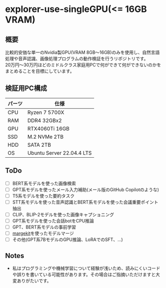 # explorer-use-singleGPU(<= 16GB VRAM)
## 概要
比較的安価な単一のNvidia製GPU(VRAM 8GB～16GB)のみを使用し、自然言語処理や音声認識、画像処理プログラムの動作検証を行うリポジトリです。  
20万円～30万円ほどのミドルクラス家庭用PCで何ができて何ができないのかをまとめることを目標にしています。

## 検証用PC構成
| パーツ | 仕様 |
|--------|------|
| CPU | Ryzen 7 5700X |
| RAM | DDR4 32GBx2 |
| GPU | RTX4060Ti 16GB |
| SSD | M.2 NVMe 2TB |
| HDD | SATA 2TB |
| OS | Ubuntu Server 22.04.4 LTS |

## ToDo
- [ ] BERT系モデルを使った画像検索
- [ ] GPT系モデルを使ったメール入力補助(メール版のGitHub Copilotのような)
- [ ] T5系モデルを使った要約タスク
- [ ] STT系モデルを使った音声認識とBERT系モデルを使った会議重要ポイント抽出
- [ ] CLIP、BLIP-2モデルを使った画像キャプショニング
- [ ] GPT系モデルを使った会話botをCPU推論
- [ ] GPT、BERT系モデルの事前学習
- [ ] [margekit](https://github.com/arcee-ai/mergekit)を使ったモデルマージ
- [ ] その他(GPT系7BモデルのGPU推論、LoRAでのSFT、...)

## Notes
- 私はプログラミングや機械学習について経験が浅いため、読みにくいコードや誤りを書いている可能性があります。その場合はご指摘いただけますと大変ありがたいです。
